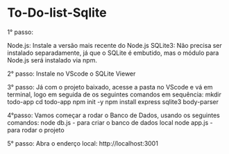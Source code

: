 # To-Do-list-Sqlite
1° passo:

Node.js: Instale a versão mais recente do Node.js
SQLite3: Não precisa ser instalado separadamente, já que o SQLite é embutido, mas o módulo para Node.js será instalado via npm.

2° passo:
Instale no VScode o SQLite Viewer

3° passo:
Já com o projeto baixado, acesse a pasta no VScode e vá em terminal, logo em seguida de os seguintes comandos em sequência:
mkdir todo-app
cd todo-app
npm init -y
npm install express sqlite3 body-parser

4°passo:
Vamos começar a rodar o Banco de Dados, usando os seguintes comandos:
node db.js - para criar o banco de dados local
node app.js - para rodar o projeto

5° passo: 
Abra o enderço local:
http://localhost:3001
